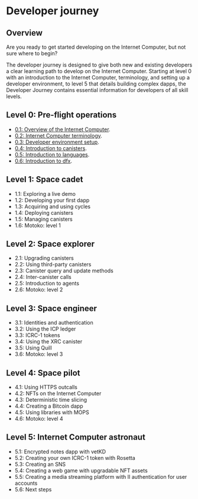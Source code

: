 # Developer journey

## Overview

Are you ready to get started developing on the Internet Computer, but not sure where to begin? 

The developer journey is designed to give both new and existing developers a clear learning path to develop on the Internet Computer. Starting at level 0 with an introduction to the Internet Computer, terminology, and setting up a developer environment, to level 5 that details building complex dapps, the Developer Journey contains essential information for developers of all skill levels. 


## Level 0: Pre-flight operations

- [0.1: Overview of the Internet Computer](level-0/01-ic-overview.md).
- [0.2: Internet Computer terminology](level-0/02-ic-terms.md).
- [0.3: Developer environment setup](level-0/03-dev-env.md).
- [0.4: Introduction to canisters](level-0/04-intro-canisters.md).
- [0.5: Introduction to languages](level-0/05-intro-languages.md).
- [0.6: Introduction to dfx](level-0/06-intro-dfx.md).

## Level 1: Space cadet

- 1.1: Exploring a live demo
- 1.2: Developing your first dapp 
- 1.3: Acquiring and using cycles
- 1.4: Deploying canisters
- 1.5: Managing canisters
- 1.6: Motoko: level 1

## Level 2: Space explorer

- 2.1: Upgrading canisters
- 2.2: Using third-party canisters
- 2.3: Canister query and update methods
- 2.4: Inter-canister calls
- 2.5: Introduction to agents
- 2.6: Motoko: level 2

## Level 3: Space engineer 

- 3.1: Identities and authentication
- 3.2: Using the ICP ledger
- 3.3: ICRC-1 tokens
- 3.4: Using the XRC canister
- 3.5: Using Quill 
- 3.6: Motoko: level 3

## Level 4: Space pilot

- 4.1: Using HTTPS outcalls
- 4.2: NFTs on the Internet Computer
- 4.3: Deterministic time slicing
- 4.4: Creating a Bitcoin dapp
- 4.5: Using libraries with MOPS
- 4.6: Motoko: level 4

## Level 5: Internet Computer astronaut 

- 5.1: Encrypted notes dapp with vetKD
- 5.2: Creating your own ICRC-1 token with Rosetta
- 5.3: Creating an SNS
- 5.4: Creating a web game with upgradable NFT assets
- 5.5: Creating a media streaming platform with II authentication for user accounts
- 5.6: Next steps

